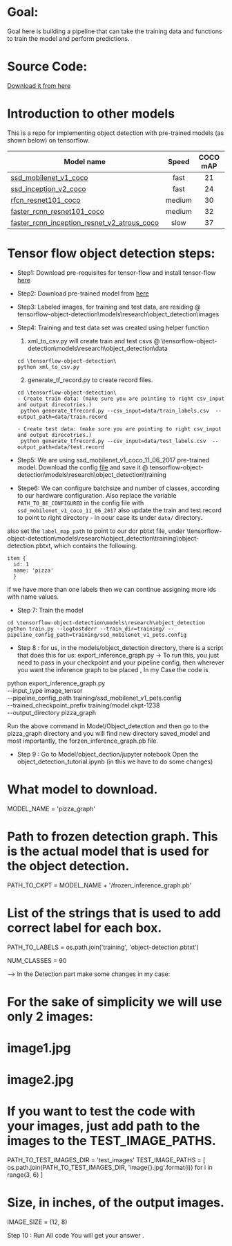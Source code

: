 # Goal:
Goal here is building a pipeline that can take the training data and functions to train the model and perform predictions.
# Source Code: 
[Download it from here](https://drive.google.com/drive/folders/0ByTKasiHTv3abDZrOHhZMkI0Z00?usp=sharing)
# Introduction to other models

This is a repo for implementing object detection with pre-trained models (as shown below) on tensorflow.

| Model name  | Speed | COCO mAP | Outputs |
| ------------ | :--------------: | :--------------: | :-------------: |
| [ssd_mobilenet_v1_coco](http://download.tensorflow.org/models/object_detection/ssd_mobilenet_v1_coco_11_06_2017.tar.gz) | fast | 21 | Boxes |
| [ssd_inception_v2_coco](http://download.tensorflow.org/models/object_detection/ssd_inception_v2_coco_11_06_2017.tar.gz) | fast | 24 | Boxes |
| [rfcn_resnet101_coco](http://download.tensorflow.org/models/object_detection/rfcn_resnet101_coco_11_06_2017.tar.gz)  | medium | 30 | Boxes |
| [faster_rcnn_resnet101_coco](http://download.tensorflow.org/models/object_detection/faster_rcnn_resnet101_coco_11_06_2017.tar.gz) | medium | 32 | Boxes |
| [faster_rcnn_inception_resnet_v2_atrous_coco](http://download.tensorflow.org/models/object_detection/faster_rcnn_inception_resnet_v2_atrous_coco_11_06_2017.tar.gz) | slow | 37 | Boxes |

# Tensor flow object detection steps:
* Step1: Download pre-requisites for tensor-flow and install tensor-flow [here](https://github.com/tensorflow/models/blob/master/research/object_detection/g3doc/installation.md)
* Step2: Download pre-trained model from [here](http://download.tensorflow.org/models/object_detection/ssd_mobilenet_v1_coco_11_06_2017.tar.gz)
* Step3: Labeled images, for training and test data, are residing @ tensorflow-object-detection\models\research\object_detection\images
* Step4: Training and test data set was created using helper function 
   1. xml_to_csv.py will create train and test csvs @ \tensorflow-object-detection\models\research\object_detection\data
   ```
   cd \tensorflow-object-detection\
   python xml_to_csv.py
   ```
   2. generate_tf_record.py to create record files. 
   ```
   cd \tensorflow-object-detection\
   - Create train data: (make sure you are pointing to right csv_input and output direcotries.)
    python generate_tfrecord.py --csv_input=data/train_labels.csv  --output_path=data/train.record

  - Create test data: (make sure you are pointing to right csv_input and output direcotries.) 
    python generate_tfrecord.py --csv_input=data/test_labels.csv  --output_path=data/test.record
   ```
* Step5: We are using ssd_mobilenet_v1_coco_11_06_2017 pre-trained model. Download the config [file](https://github.com/tensorflow/models/blob/master/research/object_detection/samples/configs/ssd_mobilenet_v1_coco.config)
and save it @ tensorflow-object-detection\models\research\object_detection\training

* Stepe6: We can configure batchsize and number of classes, according to our hardware configuration. Also replace the variable `PATH_TO_BE_CONFIGURED` in the config file with `ssd_mobilenet_v1_coco_11_06_2017` also update the train and test.record to point to right directory - in oour case its under `data/` directory.

also set the `label_map_path` to point to our dor pbtxt file, under \tensorflow-object-detection\models\research\object_detection\training\object-detection.pbtxt,  which contains the following.
```
item {
  id: 1
  name: 'pizza'
  }
```
if we have more than one labels then we can continue assigning more ids with name values. 
* Step 7: Train the model
```
cd \tensorflow-object-detection\models\research\object_detection
python train.py --logtostderr --train_dir=training/ --pipeline_config_path=training/ssd_mobilenet_v1_pets.config
```
* Step 8 : for us, in the models/object_detection directory, there is a script that does this for us: export_inference_graph.py
-> To run this, you just need to pass in your checkpoint and your pipeline config, then wherever you want the inference graph to be placed , In my Case the code is

python export_inference_graph.py \
    --input_type image_tensor \
    --pipeline_config_path training/ssd_mobilenet_v1_pets.config \
    --trained_checkpoint_prefix training/model.ckpt-1238\
    --output_directory pizza_graph

Run the above command in Model/Object_detection and then go to the pizza_graph directory and you will find new directory saved_model and most importantly, the forzen_inference_graph.pb file.

* Step 9 : Go to Model/object_dection/jupyter notebook 
Open the object_detection_tutorial.ipynb (in this we have to do some changes)

# What model to download.
MODEL_NAME = 'pizza_graph'


# Path to frozen detection graph. This is the actual model that is used for the object detection.
PATH_TO_CKPT = MODEL_NAME + '/frozen_inference_graph.pb'

# List of the strings that is used to add correct label for each box.
PATH_TO_LABELS = os.path.join('training', 'object-detection.pbtxt')

NUM_CLASSES = 90

--> In the Detection part make some changes in my case:
# For the sake of simplicity we will use only 2 images:
# image1.jpg
# image2.jpg
# If you want to test the code with your images, just add path to the images to the TEST_IMAGE_PATHS.
PATH_TO_TEST_IMAGES_DIR = 'test_images'
TEST_IMAGE_PATHS = [ os.path.join(PATH_TO_TEST_IMAGES_DIR, 'image{}.jpg'.format(i)) for i in range(3, 6) ]

# Size, in inches, of the output images.
IMAGE_SIZE = (12, 8)

Step 10 : Run All code You will get your answer . 

